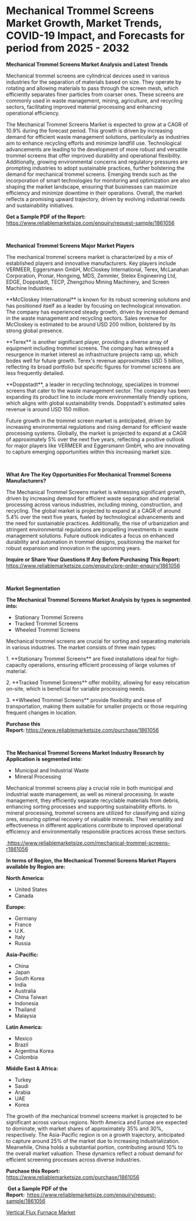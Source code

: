 <p><h1>Mechanical Trommel Screens Market Growth, Market Trends, COVID-19 Impact, and Forecasts for period from 2025 - 2032</h1></p><p><strong>Mechanical Trommel Screens Market Analysis and Latest Trends</strong></p>
<p><p>Mechanical trommel screens are cylindrical devices used in various industries for the separation of materials based on size. They operate by rotating and allowing materials to pass through the screen mesh, which efficiently separates finer particles from coarser ones. These screens are commonly used in waste management, mining, agriculture, and recycling sectors, facilitating improved material processing and enhancing operational efficiency.</p><p>The Mechanical Trommel Screens Market is expected to grow at a CAGR of 10.9% during the forecast period. This growth is driven by increasing demand for efficient waste management solutions, particularly as industries aim to enhance recycling efforts and minimize landfill use. Technological advancements are leading to the development of more robust and versatile trommel screens that offer improved durability and operational flexibility. Additionally, growing environmental concerns and regulatory pressures are prompting industries to adopt sustainable practices, further bolstering the demand for mechanical trommel screens. Emerging trends such as the incorporation of smart technologies for monitoring and optimization are also shaping the market landscape, ensuring that businesses can maximize efficiency and minimize downtime in their operations. Overall, the market reflects a promising upward trajectory, driven by evolving industrial needs and sustainability initiatives.</p></p>
<p><strong>Get a Sample PDF of the Report:&nbsp;</strong> <a href="https://www.reliablemarketsize.com/enquiry/request-sample/1861056?utm_campaign=3205&utm_medium=2&utm_source=Github&utm_content=ia&utm_term=12042025&utm_id=mechanical-trommel-screens">https://www.reliablemarketsize.com/enquiry/request-sample/1861056</a></p>
<p>&nbsp;</p>
<p><strong>Mechanical Trommel Screens Major Market Players</strong></p>
<p><p>The mechanical trommel screens market is characterized by a mix of established players and innovative manufacturers. Key players include VERMEER, Eggersmann GmbH, McCloskey International, Terex, McLanahan Corporation, Pronar, Hongxing, MDS, Zemmler, Stelex Engineering Ltd, EDGE, Doppstadt, TECP, Zhengzhou Mining Machinery, and Screen Machine Industries.</p><p>**McCloskey International** is known for its robust screening solutions and has positioned itself as a leader by focusing on technological innovation. The company has experienced steady growth, driven by increased demand in the waste management and recycling sectors. Sales revenue for McCloskey is estimated to be around USD 200 million, bolstered by its strong global presence.</p><p>**Terex** is another significant player, providing a diverse array of equipment including trommel screens. The company has witnessed a resurgence in market interest as infrastructure projects ramp up, which bodes well for future growth. Terex's revenue approximates USD 5 billion, reflecting its broad portfolio but specific figures for trommel screens are less frequently detailed.</p><p>**Doppstadt**, a leader in recycling technology, specializes in trommel screens that cater to the waste management sector. The company has been expanding its product line to include more environmentally friendly options, which aligns with global sustainability trends. Doppstadt's estimated sales revenue is around USD 150 million.</p><p>Future growth in the trommel screen market is anticipated, driven by increasing environmental regulations and rising demand for efficient waste processing systems. Globally, the market is projected to expand at a CAGR of approximately 5% over the next five years, reflecting a positive outlook for major players like VERMEER and Eggersmann GmbH, who are innovating to capture emerging opportunities within this increasing market size.</p></p>
<p>&nbsp;</p>
<p><strong>What Are The Key Opportunities For Mechanical Trommel Screens Manufacturers?</strong></p>
<p><p>The Mechanical Trommel Screens market is witnessing significant growth, driven by increasing demand for efficient waste separation and material processing across various industries, including mining, construction, and recycling. The global market is projected to expand at a CAGR of around 5.4% over the next five years, fueled by technological advancements and the need for sustainable practices. Additionally, the rise of urbanization and stringent environmental regulations are propelling investments in waste management solutions. Future outlook indicates a focus on enhanced durability and automation in trommel designs, positioning the market for robust expansion and innovation in the upcoming years.</p></p>
<p><strong>Inquire or Share Your Questions If Any Before Purchasing This Report:</strong> <a href="https://www.reliablemarketsize.com/enquiry/pre-order-enquiry/1861056?utm_campaign=3205&utm_medium=2&utm_source=Github&utm_content=ia&utm_term=12042025&utm_id=mechanical-trommel-screens">https://www.reliablemarketsize.com/enquiry/pre-order-enquiry/1861056</a></p>
<p>&nbsp;</p>
<p><strong>Market Segmentation</strong></p>
<p><strong>The Mechanical Trommel Screens Market Analysis by types is segmented into:</strong></p>
<p><ul><li>Stationary Trommel Screens</li><li>Tracked Trommel Screens</li><li>Wheeled Trommel Screens</li></ul></p>
<p><p>Mechanical trommel screens are crucial for sorting and separating materials in various industries. The market consists of three main types: </p><p>1. **Stationary Trommel Screens** are fixed installations ideal for high-capacity operations, ensuring efficient processing of large volumes of material.</p><p>   </p><p>2. **Tracked Trommel Screens** offer mobility, allowing for easy relocation on-site, which is beneficial for variable processing needs.</p><p>3. **Wheeled Trommel Screens** provide flexibility and ease of transportation, making them suitable for smaller projects or those requiring frequent changes in location.</p></p>
<p><strong>Purchase this Report:&nbsp;</strong><a href="https://www.reliablemarketsize.com/purchase/1861056?utm_campaign=3205&utm_medium=2&utm_source=Github&utm_content=ia&utm_term=12042025&utm_id=mechanical-trommel-screens">https://www.reliablemarketsize.com/purchase/1861056</a></p>
<p>&nbsp;</p>
<p><strong>The Mechanical Trommel Screens Market Industry Research by Application is segmented into:</strong></p>
<p><ul><li>Municipal and Industrial Waste</li><li>Mineral Processing</li></ul></p>
<p><p>Mechanical trommel screens play a crucial role in both municipal and industrial waste management, as well as mineral processing. In waste management, they efficiently separate recyclable materials from debris, enhancing sorting processes and supporting sustainability efforts. In mineral processing, trommel screens are utilized for classifying and sizing ores, ensuring optimal recovery of valuable minerals. Their versatility and effectiveness in different applications contribute to improved operational efficiency and environmentally responsible practices across these sectors.</p></p>
<p><a href="https://www.reliablemarketsize.com/mechanical-trommel-screens-r1861056?utm_campaign=3205&utm_medium=2&utm_source=Github&utm_content=ia&utm_term=12042025&utm_id=mechanical-trommel-screens">&nbsp;https://www.reliablemarketsize.com/mechanical-trommel-screens-r1861056</a></p>
<p><strong>In terms of Region, the Mechanical Trommel Screens Market Players available by Region are:</strong></p>
<p>
    <p> <strong> North America: </strong>
        <ul>
            <li>United States</li>
            <li>Canada</li>
        </ul>
        </p> 
    <p> <strong> Europe: </strong>
        <ul>
            <li>Germany</li>
            <li>France</li>
            <li>U.K.</li>
            <li>Italy</li>
            <li>Russia</li>
        </ul>
        </p> 
    <p> <strong> Asia-Pacific: </strong>
        <ul>
            <li>China</li>
            <li>Japan</li>
            <li>South Korea</li>
            <li>India</li>
            <li>Australia</li>
            <li>China Taiwan</li>
            <li>Indonesia</li>
            <li>Thailand</li>
            <li>Malaysia</li>
        </ul>
        </p> 
    <p> <strong> Latin America: </strong>
        <ul>
            <li>Mexico</li>
            <li>Brazil</li>
            <li>Argentina Korea</li>
            <li>Colombia</li>
        </ul>
        </p> 
    <p> <strong> Middle East & Africa: </strong>
        <ul>
            <li>Turkey</li>
            <li>Saudi</li>
            <li>Arabia</li>
            <li>UAE</li>
            <li>Korea</li>
        </ul>
    </p>
    </p>
<p><p>The growth of the mechanical trommel screens market is projected to be significant across various regions. North America and Europe are expected to dominate, with market shares of approximately 35% and 30%, respectively. The Asia-Pacific region is on a growth trajectory, anticipated to capture around 25% of the market due to increasing industrialization. Meanwhile, China holds a substantial portion, contributing around 10% to the overall market valuation. These dynamics reflect a robust demand for efficient screening processes across diverse industries.</p></p>
<p><strong>Purchase this Report: </strong><a href="https://www.reliablemarketsize.com/purchase/1861056?utm_campaign=3205&utm_medium=2&utm_source=Github&utm_content=ia&utm_term=12042025&utm_id=mechanical-trommel-screens">https://www.reliablemarketsize.com/purchase/1861056</a></p>
<p>&nbsp;<strong>Get a Sample PDF of the Report:&nbsp;&nbsp;</strong><a href="https://www.reliablemarketsize.com/enquiry/request-sample/1861056?utm_campaign=3205&utm_medium=2&utm_source=Github&utm_content=ia&utm_term=12042025&utm_id=mechanical-trommel-screens">https://www.reliablemarketsize.com/enquiry/request-sample/1861056</a></p>
<p><strong></strong></p>
<p><p><a href="https://github.com/donkalucine10/Market-Research-Report-List-1/blob/main/vertical-flux-furnace-market.md?utm_campaign=3205&utm_medium=2&utm_source=Github&utm_content=ia&utm_term=12042025&utm_id=mechanical-trommel-screens">Vertical Flux Furnace Market</a></p></p>
